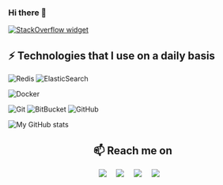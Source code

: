### Hi there 👋
[![StackOverflow widget](https://github-readme-stackoverflow.vercel.app/?userID=14392639)](https://stackoverflow.com/users/14392639/vladyslav-lishchyna)

## ⚡ Technologies that I use on a daily basis

![Redis](https://img.shields.io/badge/-Redis-black?style=flat-square&logo=Redis)
![ElasticSearch](https://img.shields.io/badge/-ElasticSearch-005571?style=flat-square&logo=elasticsearch)

![Docker](https://img.shields.io/badge/-Docker-black?style=flat-square&logo=docker)

![Git](https://img.shields.io/badge/-Git-black?style=flat-square&logo=git)
![BitBucket](https://img.shields.io/badge/-BitBucket-darkblue?style=flat-square&logo=bitbucket)
![GitHub](https://img.shields.io/badge/-GitHub-181717?style=flat-square&logo=github)
<!--
**VladyslavLishchyna/VladyslavLishchyna** is a ✨ _special_ ✨ repository because its `README.md` (this file) appears on your GitHub profile.

Here are some ideas to get you started:

- 🔭 I’m currently working on ...
- 🌱 I’m currently learning ...
- 👯 I’m looking to collaborate on ...
- 🤔 I’m looking for help with ...
- 💬 Ask me about ...
- 📫 How to reach me: ...
- 😄 Pronouns: ...
- ⚡ Fun fact: ...
-->

<img alt="My GitHub stats"
src="https://github-readme-stats.vercel.app/api?username=VladyslavLishchyna&show_icons=true&theme=transparent"/>

<h2  align="center">📫 Reach me on</h2>
<p align="center">
 <a target="_blank"href="https://www.linkedin.com/in/vladislav-lischyna/"><img src="https://img.shields.io/badge/LinkedIn-%230077B5.svg?&style=for-the-badge&logo=linkedin&logoColor=white" /></a>&nbsp;&nbsp;&nbsp;&nbsp; 
  <a href="mailto:mailto:duskone39@gmail.com?subject=Hello%,%20From%20Github"><img src="https://img.shields.io/badge/duskone39@gmail.com-%23D14836.svg?&style=for-the-badge&logo=gmail&logoColor=white" /></a>&nbsp;&nbsp;&nbsp;&nbsp;
<a target="_blank"href="https://stackoverflow.com/users/14392639/duskone39/"><img src="https://img.shields.io/badge/-Stack%20Overflow-FE7A16?style=for-the-badge&logo=Stack-Overflow&logoColor=white" /></a>&nbsp;&nbsp;&nbsp;&nbsp;
  <a target="_blank"href="https://orcid.org/0000-0002-4827-9456/"><img src="https://img.shields.io/badge/-ORCID-A6CE39?style=for-the-badge&logo=ORCID&logoColor=white" /></a>&nbsp;&nbsp;&nbsp;&nbsp;
</p>
